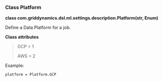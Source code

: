 ### Class Platform

**class com.griddynamics.dsl.ml.settings.description.Platform(str, Enum)**

Define a Data Platform for a job.

**Class attributes**   
> GCP = 1 
> 
> AWS = 2  

Example:

    platform = Platform.GCP    
